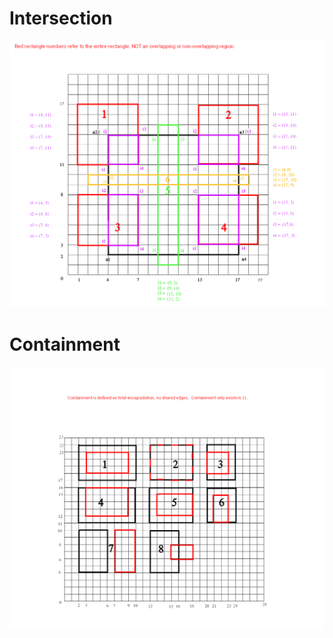 # Intersection

![Diagram representing Appendix 1: Intersection](intersection.png "Intersection")

# Containment

![Diagram representing Appendix 2: Containment](inset_rectangles.png "Containment")
